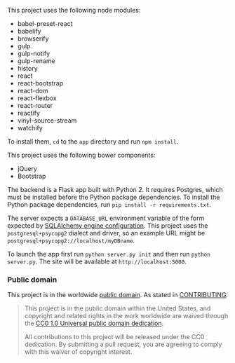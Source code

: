 This project uses the following node modules:

  - babel-preset-react
  - babelify
  - browserify
  - gulp
  - gulp-notify
  - gulp-rename
  - history
  - react
  - react-bootstrap
  - react-dom
  - react-flexbox
  - react-router
  - reactify
  - vinyl-source-stream
  - watchify

To install them, `cd` to the `app` directory and run `npm install`.

This project uses the following bower components:

  - jQuery
  - Bootstrap

The backend is a Flask app built with Python 2. It requires Postgres, which must be installed before the Python package dependencies.  To install the Python package dependencies, run `pip install -r requirements.txt`.

The server expects a `DATABASE_URL` environment variable of the form expected by [SQLAlchemy engine configuration](http://docs.sqlalchemy.org/en/latest/core/engines.html).  This project uses the `postgresql+psycopg2` dialect and driver, so an example URL might be `postgresql+psycopg2://localhost/myDBname`.

To launch the app first run `python server.py init` and then run `python server.py`. The site will be available at `http://localhost:5000`.

### Public domain

This project is in the worldwide [public domain](LICENSE.md). As stated in [CONTRIBUTING](CONTRIBUTING.md):

> This project is in the public domain within the United States, and copyright and related rights in the work worldwide are waived through the [CC0 1.0 Universal public domain dedication](https://creativecommons.org/publicdomain/zero/1.0/).
>
> All contributions to this project will be released under the CC0 dedication. By submitting a pull request, you are agreeing to comply with this waiver of copyright interest.
